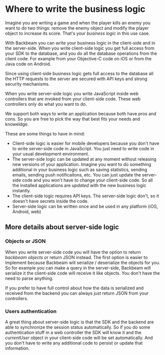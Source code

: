 # Where to write the business logic

Imagine you are writing a game and when the player kills an enemy you want to do two things: remove the enemy object and modify the player object to increase its score. That's your *business logic* in this use case.

With Backbeam you can write your business logic in the client-side and in the server-side. When you write client-side logic you get full access from your SDK to the database, and you do all the database operations from the client code. For example from your Objective-C code on iOS or from the Java code on Android.

Since using client-side business logic gets full access to the database all the HTTP requests to the server are secured with API keys and strong security mechanisms.

When you write server-side logic you write JavaScript inside web controllers that are invoked from your client-side code. These web controllers only do what you want to do.

We support both ways to write an application because both have pros and cons. So you are free to pick the way that best fits your needs and knoweldge.

These are some things to have in mind:

*  Client-side logic is easier for mobile developers because you don't have to write server-side code in JavaScript. You just need to write code in your usual development environment.
*  The server-side logic can be updated at any moment without releasing new versions of your application. Imagine you want to do something additional in your business logic such as saving statistics, sending emails, sending push notificaitons, etc. You can just update the server-side code and you won't have to change your client-side code. So all the installed applications are *updated* with the new business logic instantly.
*  The client-side logic requires API keys. The server-side logic don't, so it doesn't have secrets inside the code.
* Server-side logic can be written once and be used in any platform (iOS, Android, web)

## More details about server-side logic

### Objects or JSON

When you write server-side code you will have the option to return *backbeam objects* or return JSON instead. The first option is easier to implement because Backbeam will serialize / deserialize the objects for you. So for example you can make a query in the server-side, Backbeam will serialize it the client-side code will receive it like objects. You don't have the need to parse anything.

If you prefer to have full control about how the data is serialized and received from the backend you can always just return JSON from your controllers.

### Users authentication

A great thing about server-side logic is that the SDK and the backend are able to synchronize the session status automatically. So if you do some authentication stuff in a web controller the SDK will know it and the *currentUser* object in your client-side code will be set automatically. And you don't have to write any additional code to persist or update that information.
